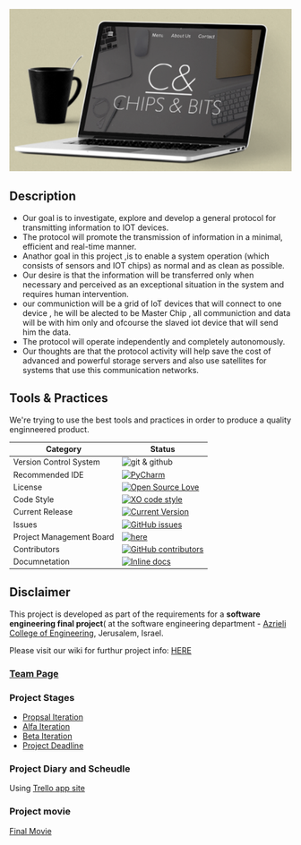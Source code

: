 ![project logo (this one for is taken from basecamp - a project management service)](https://github.com/arik-le/Chips-Bits/blob/master/Images/chipsb.PNG)


## Description
* Our goal is to investigate, explore and develop a general protocol for transmitting information to IOT devices.
* The protocol will promote the transmission of information in a minimal, efficient and real-time manner.
* Anathor goal in this project ,is to enable a system operation (which consists of sensors and IOT chips) as normal and as clean as possible.
* Our desire is that the information will be transferred only when necessary and perceived as an exceptional situation in the system and requires human intervention.
* our communiction will be a grid of IoT devices that will connect to one device , he will be alected to be Master Chip , all communiction and data will be with him only and ofcourse the slaved iot device that will send him the data.
* The protocol will operate independently and completely autonomously.
* Our thoughts are that the protocol activity will help save the cost of advanced and powerful storage servers and also use satellites for systems that use this communication networks.



## Tools & Practices
We're trying to use the best tools and practices in order to produce a quality enginneered product.


|Category|Status|
|---|---|
| Version Control System| ![git & github](https://img.shields.io/badge/Github-open-blue.svg)|
| Recommended IDE | [![PyCharm](https://img.shields.io/badge/PyCharm-IDE-lightgrey.svg)](https://www.jetbrains.com/pycharm/documentation/) |
| License | [![Open Source Love](https://badges.frapsoft.com/os/mit/mit.svg?v=102)](https://github.com/arik-le/Chips-Bits/blob/master/LICENSE) |
| Code Style | [![XO code style](https://img.shields.io/badge/code_style-XO-5ed9c7.svg)](https://google.github.io/styleguide/pyguide.html) |
| Current Release | [![Current Version](https://img.shields.io/github/release/arik-le/Chips-Bits.svg?style=flat)](https://github.com/arik-le/Chips-Bits/releases) |
| Issues | [![GitHub issues](https://img.shields.io/github/issues/arik-le/Chips-Bits.svg?style=flat)](https://github.com/arik-le/Chips-Bits/issues) |
| Project Management Board| [![here](https://img.shields.io/badge/Project%20-Board-green.svg)](https://github.com/arik-le/Chips-Bits/projects/1) |
| Contributors | [![GitHub contributors](https://img.shields.io/github/contributors/arik-le/Chips-Bits.svg?style=flat)](https://github.com/arik-le/Chips-Bits/graphs/contributors)|
| Documnetation | [![Inline docs](http://inch-ci.org/github/jce-il/project-template.svg?branch=master)](https://github.com/arik-le/Chips-Bits/wiki) |


## Disclaimer
This project is developed as part of the requirements for a **software engineering final project**( at the software engineering department - [Azrieli College of Engineering](http://www.jce.ac.il/), Jerusalem, Israel.

Please visit our wiki for furthur project info: [HERE](https://github.com/arik-le/Chips-Bits/wiki)

### [Team Page](https://github.com/arik-le/Chips-Bits/wiki/Team-Page)

### Project Stages
* [Propsal Iteration](https://github.com/arik-le/Chips-Bits/milestone/1)
* [Alfa Iteration](https://github.com/arik-le/Chips-Bits/milestone/2)
* [Beta Iteration](https://github.com/arik-le/Chips-Bits/milestone/3)
* [Project Deadline](https://github.com/arik-le/Chips-Bits/milestone/4)

### Project Diary and Scheudle
Using [Trello app site](https://trello.com/b/3eGIbgko/project-schedule)

### Project movie
[Final Movie](https://github.com/arik-le/Chips-Bits/wiki/Final-Movie)

